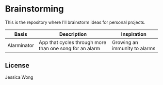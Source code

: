 # Brainstorming

This is the repository where I'll brainstorm ideas for personal projects.

| Basis | Description | Inspiration |
| --- | --- | --- |
| Alarminator | App that cycles through more than one song for an alarm | Growing an immunity to alarms

## License
Jessica Wong
